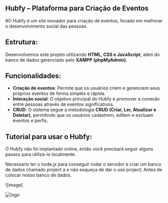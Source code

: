 
## Hubfy – Plataforma para Criação de Eventos  

#O Hubfy é um site inovador para criação de eventos, focado em melhorar o desenvolvimento social das pessoas.  

## Estrutura:  
Desenvolvemos este projeto utilizando **HTML, CSS e JavaScript**, além do banco de dados gerenciado pelo **XAMPP (phpMyAdmin)**.  

## Funcionalidades:  
- **Criação de eventos**: Permite que os usuários criem e gerenciem seus próprios eventos de forma simples e rápida.  
- **Interação social**: O objetivo principal do Hubfy é promover a conexão entre pessoas através de eventos significativos.  
- **CRUD**: O sistema segue a metodologia **CRUD (Criar, Ler, Atualizar e Deletar)**, permitindo que os usuários cadastrem, editem e excluam eventos e perfis.  

## Tutorial para usar o Hubfy:  
O Hubfy não foi implantado online, então você precisará seguir alguns passos para utilizá-lo localmente.  

Necessario ter o node.js para conseguir rodar o servidor e criar um banco de dados chamado project a e não esqueça de dar o use project; 
Antes de colocar nosso banco de dados.

![image]


![logo](https://github.com/user-attachments/assets/85c2249c-1440-4b3f-8271-c3ef45749791)
